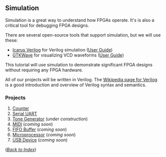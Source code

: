 ## Simulation

Simulation is a great way to understand how FPGAs operate.
It's is also a critical tool for debugging FPGA designs.

There are several open-source tools that support simulation, but we will use these:
 * [Icarus Verilog](http://iverilog.icarus.com/) for Verilog simulation
   ([User Guide](https://iverilog.fandom.com/wiki/User_Guide))
 * [GTKWave](http://gtkwave.sourceforge.net/) for visualizing VCD waveforms
   ([User Guide](https://iverilog.fandom.com/wiki/GTKWAVE))

This tutorial will use simulation
to demonstrate significant FPGA designs
without requiring any FPGA hardware.

All of our projects will be written in Verilog.
The [Wikipedia page for Verilog](https://en.wikipedia.org/wiki/Verilog)
is a good introduction and overview
of Verilog syntax and semantics.

### Projects

 1. [Counter](counter/README.md)
 2. [Serial UART](uart/README.md)
 3. [Tone Generator](tone/README.md) (_under construction_)
 4. [MIDI](midi/README.md) (_coming soon_)
 5. [FIFO Buffer](fifo/README.md) (_coming soon_)
 6. [Microprocessor](cpu/README.md) (_coming soon_)
 7. [USB Device](usb/README.md) (_coming soon_)

([_Back to Index_](README.md))
